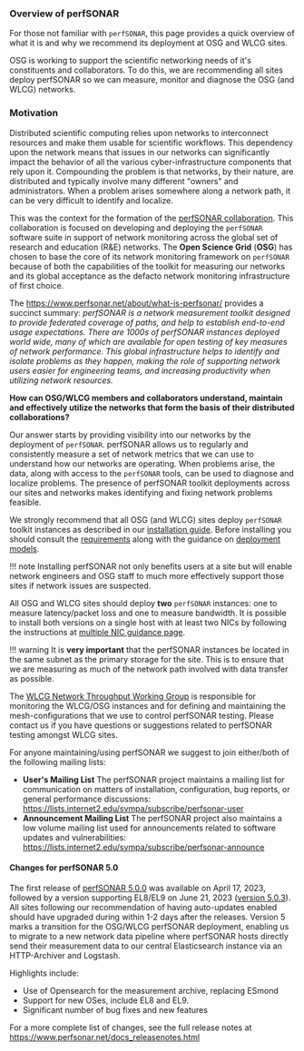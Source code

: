 ### Overview of perfSONAR

For those not familiar with `perfSONAR`, this page provides a quick overview of what it is and why we recommend its deployment at OSG and WLCG sites.

OSG is working to support the scientific networking needs of it's constituents and collaborators. To do this, we are recommending all sites deploy perfSONAR so we can measure, monitor and diagnose the OSG (and WLCG) networks.

### Motivation
Distributed scientific computing relies upon networks to interconnect resources and make them usable for scientific workflows. This dependency upon the network means that issues in our networks can significantly impact the behavior of all the various cyber-infrastructure components that rely upon it. Compounding the problem is that networks, by their nature, are distributed and typically involve many different "owners" and administrators. When a problem arises somewhere along a network path, it can be very difficult to identify and localize.

This was the context for the formation of the [perfSONAR collaboration](https://www.perfsonar.net/about/mission-statement). This collaboration is focused on developing and deploying the `perfSONAR` software suite in support of network monitoring across the global set of research and education (R&E) networks. The **Open Science Grid** (**OSG**) has chosen to base the core of its network monitoring framework on `perfSONAR` because of both the capabilities of the toolkit for measuring our networks and its global acceptance as the defacto network monitoring infrastructure of first choice.

The <https://www.perfsonar.net/about/what-is-perfsonar/> provides a succinct summary: *perfSONAR is a network measurement toolkit designed to provide federated coverage of paths, 
and help to establish end-to-end usage expectations. There are 1000s of perfSONAR instances deployed world wide, many of which are available for open testing of key measures of network 
performance. This global infrastructure helps to identify and isolate problems as they happen, making the role of supporting network users easier for engineering teams, and increasing 
productivity when utilizing network resources.*

**How can OSG/WLCG members and collaborators understand, maintain and effectively utilize the networks that form the basis of their distributed collaborations?**

Our answer starts by providing visibility into our networks by the deployment of `perfSONAR`. perfSONAR allows us to regularly and consistently measure a set of network metrics that we can use to understand how our networks are operating. When problems arise, the data, along with access to the `perfSONAR` tools, can be used to diagnose and localize problems. The presence of perfSONAR toolkit deployments across our sites and networks makes identifying and fixing network problems feasible.

We strongly recommend that all OSG (and WLCG) sites deploy `perfSONAR` toolkit instances as described in our [installation guide](perfsonar/installation.md). Before installing you should consult the [requirements](perfsonar/deployment-models.md) along with the guidance on [deployment models](perfsonar/deployment-models.md). 

!!! note
	Installing perfSONAR not only benefits users at a site but will enable network engineers and OSG staff to much more effectively support those sites if network issues are suspected.

All OSG and WLCG sites should deploy **two** `perfSONAR` instances: one to measure latency/packet loss and one to measure bandwidth. 
It is possible to install both versions on a single host with at least two NICs by following the instructions at [multiple NIC guidance page](perfsonar/deployment-models.md). 

!!! warning
	It is **very important** that the perfSONAR instances be located in the same subnet as the primary storage for the site. 
	This is to ensure that we are measuring as much of the network path involved with data transfer as possible.

The [WLCG Network Throughput Working Group](https://twiki.cern.ch/twiki/bin/view/LCG/NetworkTransferMetrics) is responsible for monitoring the WLCG/OSG instances and for defining and maintaining the mesh-configurations that we use to control perfSONAR testing. Please contact us if you have questions or suggestions related to perfSONAR testing amongst WLCG sites.

For anyone maintaining/using perfSONAR we suggest to join either/both of the following mailing lists:

-   **User's Mailing List** The perfSONAR project maintains a mailing list for communication on matters of installation, configuration, bug reports, or general performance discussions: <https://lists.internet2.edu/sympa/subscribe/perfsonar-user>
-   **Announcement Mailing List** The perfSONAR project also maintains a low volume mailing list used for announcements related to software updates and vulnerabilities: <https://lists.internet2.edu/sympa/subscribe/perfsonar-announce>

#### Changes for perfSONAR 5.0

The first release of [perfSONAR 5.0.0](https://www.perfsonar.net/releasenotes-2023-04-17-5-0-0.html) was available on April 17, 2023, followed by a version supporting EL8/EL9 on June 21, 2023 ([version 5.0.3](https://www.perfsonar.net/releasenotes-2023-06-16-5-0-3.html)). All sites following our recommendation of having auto-updates enabled should have upgraded during within 1-2 days after the releases.   Version 5 marks a transition for the OSG/WLCG perfSONAR deployment, enabling us to migrate to a new network data pipeline where perfSONAR hosts directly send their measurement data to our central Elasticsearch instance via an HTTP-Archiver and Logstash. 

Highlights include:

-   Use of Opensearch for the measurement archive, replacing ESmond
-   Support for new OSes, include EL8 and EL9.
-   Significant number of bug fixes and new features

For a more complete list of changes, see the full release notes at <https://www.perfsonar.net/docs_releasenotes.html>

